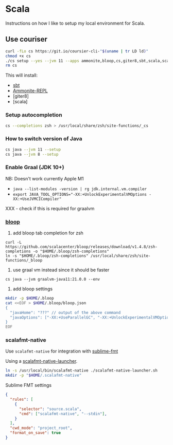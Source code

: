 # Scala

Instructions on how I like to setup my local environment for Scala.

## Use couriser

```bash
curl -fLo cs https://git.io/coursier-cli-"$(uname | tr LD ld)"
chmod +x cs
./cs setup --yes --jvm 11 --apps ammonite,bloop,cs,giter8,sbt,scala,scalafmt
rm cs
```

This will install:

- [sbt](https://www.scala-sbt.org/)
- [Ammonite-REPL](https://ammonite.io/#Ammonite-REPL)
- [giter8]
- [scala]

### Setup autocompletion

```bash
cs --completions zsh > /usr/local/share/zsh/site-functions/_cs
```

### How to switch version of Java

```bash
cs java --jvm 11 --setup
cs java --jvm 8 --setup
```

### Enable Graal (JDK 10+)

NB: Doesn't work currently Apple M1

- `java --list-modules -version | rg jdk.internal.vm.compiler`
- `export JAVA_TOOL_OPTIONS="-XX:+UnlockExperimentalVMOptions -XX:+UseJVMCICompiler"`

XXX - check if this is required for graalvm

### [bloop](https://scalacenter.github.io/bloop/)

1. add bloop tab completion for zsh

```
curl -L https://github.com/scalacenter/bloop/releases/download/v1.4.8/zsh-completions -o "$HOME/.bloop/zsh-completions"
ln -s "$HOME/.bloop/zsh-completions" /usr/local/share/zsh/site-functions/_bloop
```

1. use graal vm instead since it should be faster

```
cs java --jvm graalvm-java11:21.0.0 --env
```

1. add bloop settings

```sh
mkdir -p $HOME/.bloop
cat <<EOF > $HOME/.bloop/bloop.json
{
  "javaHome": "???" // output of the above command
  "javaOptions": ["-XX:+UseParallelGC", "-XX:+UnlockExperimentalVMOptions", "-XX:+UseJVMCICompiler"]
}
EOF
```

### scalafmt-native

Use `scalafmt-native` for integration with [sublime-fmt](https://github.com/mitranim/sublime-fmt)

Using a [scalafmt-native-launcher](./scalafmt-native-launcher.sh).

```bash
ln -s /usr/local/bin/scalafmt-native ./scalafmt-native-launcher.sh
mkdir -p "$HOME/.scalafmt-native"
```

Sublime FMT settings

```json
{
  "rules": [
    {
      "selector": "source.scala",
      "cmd": ["scalafmt-native", "--stdin"],
    }
  ],
  "cwd_mode": "project_root",
  "format_on_save": true
}
```







